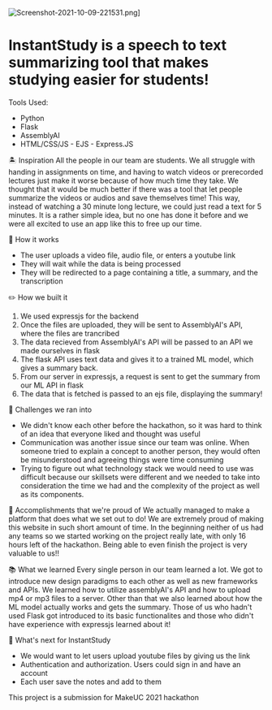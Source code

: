 ![Screenshot-2021-10-09-221531.png](https://i.postimg.cc/nz2Md0zj/Screenshot-2021-10-09-221531.png)]

# InstantStudy is a speech to text summarizing tool that makes studying easier for students!
  
  Tools Used:
  - Python
  - Flask
  - AssemblyAI
   - HTML/CSS/JS
    - EJS
    - Express.JS
  
 
🏝️ Inspiration
 All the people in our team are students. We all struggle with handing in assignments on time, and having to watch videos or prerecorded lectures just make it worse because of how much time they take. We thought that it would be much better if there was a tool that let people summarize the videos or audios and save themselves time! This way, instead of watching a 30 minute long lecture, we could just read a text for 5 minutes. It is a rather simple idea, but no one has done it before and we were all excited to use an app like this to free up our time.

🔖 How it works
 * The user uploads a video file, audio file, or enters a youtube link
* They will wait while the data is being processed
* They will be redirected to a page containing a title, a summary, and the transcription 

✏️ How we built it
1. We used expressjs for the backend
2. Once the files are uploaded, they will be sent to AssemblyAI's API, where the files are trancribed
3. The data recieved from AssemblyAI's API will be passed to an API we made ourselves in flask
4. The flask API uses text data and gives it to a trained ML model, which gives a summary back.
5. From our server in expressjs, a request is sent to get the summary from our ML API in flask
6. The data that is fetched is passed to an ejs file, displaying the summary!

🚨 Challenges we ran into
* We didn't know each other before the hackathon, so it was hard to think of an idea that everyone liked and thought was useful
* Communication was another issue since our team was online. When someone tried to explain a concept to another person, they would often be misunderstood and agreeing things were time consuming
* Trying to figure out what technology stack we would need to use was difficult because our skillsets were different and we needed to take into consideration the time we had and the complexity of the project as well as its components. 

🤩 Accomplishments that we're proud of
 We actually managed to make a platform that does what we set out to do! We are extremely proud of making this website in such short amount of time. In the beginning neither of us had any teams so we started working on the project really late, with only 16 hours left of the hackathon. Being able to even finish the project is very valuable to us!!

📚 What we learned
Every single person in our team learned a lot. We got to introduce new design paradigms to each other as well as new frameworks and APIs. We learned how to utilize assemblyAI's API and how to upload mp4 or mp3 files to a server. Other than that we also learned about how the ML model actually works and gets the summary. Those of us who hadn't used Flask got introduced to its basic functionalites and those who didn't have experience with expressjs learned about it!

💭 What's next for InstantStudy
* We would want to let users upload youtube files by giving us the link
* Authentication and authorization. Users could sign in and have an account
* Each user save the notes and add to them


This project is a submission for MakeUC 2021 hackathon
